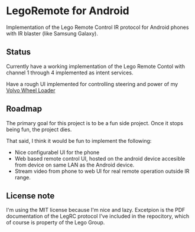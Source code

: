 LegoRemote for Android
======================

Implementation of the Lego Remote Control IR protocol for Android phones with IR blaster (like Samsung Galaxy). 


Status
------

Currently have a working implementation of the Lego Remote Contol with channel 1 through 4 implemented as intent services.

Have a rough UI implemented for controlling steering and power of my [Volvo Wheel Loader](http://www.lego.com/en-gb/technic/products/42030-remotecontrolled-volvo-l350f-wheel-loader) 

Roadmap
-------

The primary goal for this project is to be a fun side project. Once it stops being fun, the project dies.

That said, I think it would be fun to implement the following:

* Nice configurabel UI for the phone
* Web based remote control UI, hosted on the android device accesible from device on same LAN as the Android device.
* Stream video from phone to web UI for real remote operation outside IR range.

License note
------------

I'm using the MIT license because I'm nice and lazy. Excetpion is the PDF documentation of the LegRC protocol I've included in the repocitory, which of course is property of the Lego Group.



